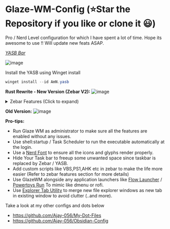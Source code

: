 # Glaze-WM-Config (⭐Star the Repository if you like or clone it 😃)

Pro / Nerd Level configuration for which I have spent a lot of time. Hope its awesome to use !! Will update new feats ASAP.

*[YASB Bar](https://github.com/amnweb/yasb)*

![image](https://github.com/user-attachments/assets/7c98ce97-b6a8-4e33-8597-75fa690066ef)

Install the YASB using Winget install
```powershell
winget install --id AmN.yasb
```

**Rust Rewrite - New Version (Zebar V2):**
![image](https://github.com/user-attachments/assets/36263e26-3018-43b0-8491-a8ec78d4504e)

<details>
  <summary>Zebar Features (Click to expand)</summary>

  **Left Panel**
  - Clickable Named Workspaces
  
  **Center Panel**
  - Date time (when clicked, will show the Notification + Calendar)

  **Right Panel**
  - Resize (Hidden by default, will show on key binding press)
  - Tiling direction change (clickable)
  - Volume control (clickable, increase and decrease)
  - Network bubble (Realtime download and upload speed)
  - Utilization bubble (CPU and Memory utilization) (when clicked, will open task manager)
  - Battery bubble (Battery colored status,icons and battery cycle count) (when clicked, will open action center)
  - Other bubble (System uptime and Drive utilization [configurable])
</details>

**Old Version:**
![image](https://github.com/Ajay-056/Glaze-WM-Config/assets/40629789/df28ef97-8380-44f5-8cbf-6e176b19a355)

**Pro-tips:**

- Run Glaze WM as administrator to make sure all the features are enabled without any issues.
- Use shell:startup / Task Scheduler to run the executable automatically at the login.
- Use a [Nerd Font](https://www.nerdfonts.com/font-downloads) to ensure all the icons and glyphs render properly.
- Hide Your Task bar to freeup some unwanted space since taskbar is replaced by Zebar / YASB.
- Add custom scripts like VBS,PS1,AHK etc in zebar to make the life more easier (Refer to zebar features section for more details)
- Use GlazeWM alongside any application launchers like [Flow Launcher](https://github.com/Flow-Launcher/Flow.Launcher) / [Powertoys Run](https://github.com/microsoft/PowerToys) To mimic like dmenu or rofi.
- Use [Explorer Tab Utility](https://github.com/w4po/ExplorerTabUtility) to merge new file explorer windows as new tab in existing window to avoid clutter (..and more).

Take a look at my other configs and dots below
- <https://github.com/Ajay-056/My-Dot-Files>
- <https://github.com/Ajay-056/Obsidian-Config>

